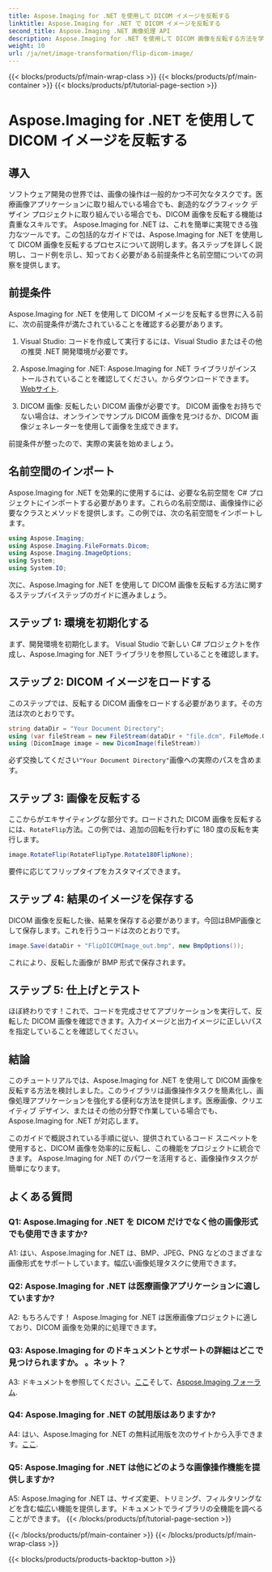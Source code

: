 ```yaml
---
title: Aspose.Imaging for .NET を使用して DICOM イメージを反転する
linktitle: Aspose.Imaging for .NET で DICOM イメージを反転する
second_title: Aspose.Imaging .NET 画像処理 API
description: Aspose.Imaging for .NET を使用して DICOM 画像を反転する方法を学びます。医療用途などのための簡単かつ効率的な画像操作。
weight: 10
url: /ja/net/image-transformation/flip-dicom-image/
---
```


{{< blocks/products/pf/main-wrap-class >}}
{{< blocks/products/pf/main-container >}}
{{< blocks/products/pf/tutorial-page-section >}}

# Aspose.Imaging for .NET を使用して DICOM イメージを反転する

## 導入

ソフトウェア開発の世界では、画像の操作は一般的かつ不可欠なタスクです。医療画像アプリケーションに取り組んでいる場合でも、創造的なグラフィック デザイン プロジェクトに取り組んでいる場合でも、DICOM 画像を反転する機能は貴重なスキルです。 Aspose.Imaging for .NET は、これを簡単に実現できる強力なツールです。この包括的なガイドでは、Aspose.Imaging for .NET を使用して DICOM 画像を反転するプロセスについて説明します。各ステップを詳しく説明し、コード例を示し、知っておく必要がある前提条件と名前空間についての洞察を提供します。

## 前提条件

Aspose.Imaging for .NET を使用して DICOM イメージを反転する世界に入る前に、次の前提条件が満たされていることを確認する必要があります。

1. Visual Studio: コードを作成して実行するには、Visual Studio またはその他の推奨 .NET 開発環境が必要です。

2.  Aspose.Imaging for .NET: Aspose.Imaging for .NET ライブラリがインストールされていることを確認してください。からダウンロードできます。[Webサイト](https://releases.aspose.com/imaging/net/).

3. DICOM 画像: 反転したい DICOM 画像が必要です。 DICOM 画像をお持ちでない場合は、オンラインでサンプル DICOM 画像を見つけるか、DICOM 画像ジェネレーターを使用して画像を生成できます。

前提条件が整ったので、実際の実装を始めましょう。

## 名前空間のインポート

Aspose.Imaging for .NET を効果的に使用するには、必要な名前空間を C# プロジェクトにインポートする必要があります。これらの名前空間は、画像操作に必要なクラスとメソッドを提供します。この例では、次の名前空間をインポートします。

```csharp
using Aspose.Imaging;
using Aspose.Imaging.FileFormats.Dicom;
using Aspose.Imaging.ImageOptions;
using System;
using System.IO;
```

次に、Aspose.Imaging for .NET を使用して DICOM 画像を反転する方法に関するステップバイステップのガイドに進みましょう。

## ステップ 1: 環境を初期化する

まず、開発環境を初期化します。 Visual Studio で新しい C# プロジェクトを作成し、Aspose.Imaging for .NET ライブラリを参照していることを確認します。

## ステップ 2: DICOM イメージをロードする

このステップでは、反転する DICOM 画像をロードする必要があります。その方法は次のとおりです。

```csharp
string dataDir = "Your Document Directory";
using (var fileStream = new FileStream(dataDir + "file.dcm", FileMode.Open, FileAccess.Read))
using (DicomImage image = new DicomImage(fileStream))
```

必ず交換してください`"Your Document Directory"`画像への実際のパスを含めます。

## ステップ 3: 画像を反転する

ここからがエキサイティングな部分です。ロードされた DICOM 画像を反転するには、`RotateFlip`方法。この例では、追加の回転を行わずに 180 度の反転を実行します。

```csharp
image.RotateFlip(RotateFlipType.Rotate180FlipNone);
```

要件に応じてフリップタイプをカスタマイズできます。

## ステップ 4: 結果のイメージを保存する

DICOM 画像を反転した後、結果を保存する必要があります。今回はBMP画像として保存します。これを行うコードは次のとおりです。

```csharp
image.Save(dataDir + "FlipDICOMImage_out.bmp", new BmpOptions());
```

これにより、反転した画像が BMP 形式で保存されます。

## ステップ 5: 仕上げとテスト

ほぼ終わりです！これで、コードを完成させてアプリケーションを実行して、反転した DICOM 画像を確認できます。入力イメージと出力イメージに正しいパスを指定していることを確認してください。

## 結論

このチュートリアルでは、Aspose.Imaging for .NET を使用して DICOM 画像を反転する方法を検討しました。このライブラリは画像操作タスクを簡素化し、画像処理アプリケーションを強化する便利な方法を提供します。医療画像、クリエイティブ デザイン、またはその他の分野で作業している場合でも、Aspose.Imaging for .NET が対応します。

このガイドで概説されている手順に従い、提供されているコード スニペットを使用すると、DICOM 画像を効率的に反転し、この機能をプロジェクトに統合できます。 Aspose.Imaging for .NET のパワーを活用すると、画像操作タスクが簡単になります。

## よくある質問

### Q1: Aspose.Imaging for .NET を DICOM だけでなく他の画像形式でも使用できますか?
A1: はい、Aspose.Imaging for .NET は、BMP、JPEG、PNG などのさまざまな画像形式をサポートしています。幅広い画像処理タスクに使用できます。

### Q2: Aspose.Imaging for .NET は医療画像アプリケーションに適していますか?
A2: もちろんです！ Aspose.Imaging for .NET は医療画像プロジェクトに適しており、DICOM 画像を効果的に処理できます。

### Q3: Aspose.Imaging for のドキュメントとサポートの詳細はどこで見つけられますか。 。ネット？
 A3: ドキュメントを参照してください。[ここ](https://reference.aspose.com/imaging/net/)そして、[Aspose.Imaging フォーラム](https://forum.aspose.com/).

### Q4: Aspose.Imaging for .NET の試用版はありますか?
 A4: はい、Aspose.Imaging for .NET の無料試用版を次のサイトから入手できます。[ここ](https://releases.aspose.com/).

### Q5: Aspose.Imaging for .NET は他にどのような画像操作機能を提供しますか?
A5: Aspose.Imaging for .NET は、サイズ変更、トリミング、フィルタリングなどを含む幅広い機能を提供します。ドキュメントでライブラリの全機能を調べることができます。
{{< /blocks/products/pf/tutorial-page-section >}}

{{< /blocks/products/pf/main-container >}}
{{< /blocks/products/pf/main-wrap-class >}}

{{< blocks/products/products-backtop-button >}}

